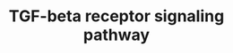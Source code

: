---
annotations:
- id: PW:0000329
  parent: signaling pathway
  type: Pathway Ontology
  value: transforming growth factor-beta superfamily mediated signaling pathway
authors:
- A.Pandey
- MaintBot
- Khanspers
- Ddigles
- L Dupuis
- Eweitz
citedin:
- link: 10.1038/mtm.2014.7
  title: Proteomic profiling of salivary gland after nonviral gene transfer mediated
    by conventional plasmids and minicircles (2014)
- link: 10.1016/j.forsciint.2016.06.027
  title: Simultaneous time course analysis of multiple markers based on DNA microarray
    in incised wound in skeletal muscle for wound aging (2016)
- link: PMC3885437
  title: A provisional gene regulatory atlas for mouse heart development (2014)
communities: []
description: ''
last-edited: 2025-08-09
ndex: null
organisms:
- Mus musculus
redirect_from:
- /index.php/Pathway:WP258
- /instance/WP258
- /instance/WP258_r118015
revision: r118015
schema-jsonld:
- '@context': https://schema.org/
  '@id': https://wikipathways.github.io/pathways/WP258.html
  '@type': Dataset
  creator:
    '@type': Organization
    name: WikiPathways
  description: ''
  keywords:
  - Acvrl1
  - Anapc1
  - Anapc10
  - Anapc2
  - Anapc4
  - Anapc5
  - Anapc7
  - Ap2b1
  - Ar
  - Arrb2
  - Atf2
  - Atf3
  - Axin1
  - Axin2
  - Btrc
  - CDK2
  - Camk2a
  - Camk2b
  - Camk2d
  - Camk2g
  - Cav1
  - Ccnb2
  - Ccnd1
  - Ccne1
  - Cd44
  - Cdc16
  - Cdc23
  - Cdc25a
  - Cdc27
  - Cdc2a
  - Cdk4
  - Cdk6
  - Cdkn1a
  - Cited1
  - Cops5
  - Crebbp
  - Cri2
  - Ctcf
  - Ctnnb1
  - Cul1
  - Dab2
  - Daxx
  - Dcp1a
  - Dvl1
  - E2f4
  - E2f5
  - Eif3s2
  - Eng
  - Ep300
  - Erbb2ip
  - Esr1
  - Ets1
  - Fkbp1a
  - Fnta
  - Fos
  - Fosb
  - Foxg1
  - Foxh1
  - Foxo1
  - Foxo3a
  - Fzr1
  - Gipc1
  - Hdac1
  - Hgs
  - Hnf4a
  - Hoxa9
  - Hspa8
  - Jun
  - Junb
  - Jund1
  - Kpnb1
  - Lef1
  - Map2k3
  - Map2k6
  - Map3k7
  - Map3k7ip1
  - Mapk14
  - Mapk8
  - Mef2a
  - Mef2c
  - Mllt7
  - Myc
  - Ncoa1
  - Nfya
  - Nfyb
  - Nfyc
  - Nup153
  - Nup214
  - PIK3R1
  - Pard3
  - Pcaf
  - Pias1
  - Pias2
  - Pik3r2
  - Ppp2r2a
  - Prkar1b
  - Prkar2a
  - Prkcb1
  - Prkcd
  - Rb1
  - Rbl1
  - Rbl2
  - Rbx1
  - Rock1
  - Runx2
  - SNW1
  - Sdc2
  - Ski
  - Skil
  - Skp1a
  - Smad2
  - Smad3
  - Smad4
  - Smad6
  - Smad7
  - Smurf1
  - Smurf2
  - Snip1
  - Snx1
  - Snx2
  - Snx4
  - Snx6
  - Sp1
  - Sparc
  - Stambpl1
  - Stk11
  - Stk11ip
  - Strap
  - Sumo1
  - Tfdp1
  - Tfdp2
  - Tgfb1
  - Tgfb2
  - Tgfb3
  - Tgfbr1
  - Tgfbr2
  - Tgfbr3
  - Tgif
  - Trap1
  - Trp53
  - Trp73
  - Ube2d1
  - Ube2d2
  - Ube2d3
  - Vdr
  - Xpo1
  - Yap1
  - Zfhx1a
  - Zfhx1b
  - Zfyve9
  license: CC0
  name: TGF-beta receptor signaling pathway
seo: CreativeWork
title: TGF-beta receptor signaling pathway
wpid: WP258
---